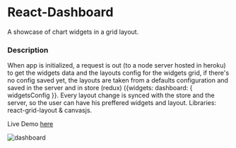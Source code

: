 # React-Dashboard
A showcase of chart widgets in a grid layout.

### Description
When app is initialized, a request is out (to a node server hosted in heroku) to get the widgets data and the layouts config for the widgets grid, if there's no config saved yet, the layouts are taken from a defaults configuration and saved in the server and in store (redux) ({widgets: dashboard: { widgetsConfig }}.
Every layout change is synced with the store and the server, so the user can have his preffered widgets and layout.
Libraries: react-grid-layout & canvasjs.

Live Demo [here](https://nadavshaar.github.io/react-dashboard/)

![dashboard](https://user-images.githubusercontent.com/8030614/92292802-ad640e00-ef27-11ea-820f-4726cbd515d4.png)
